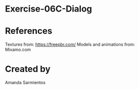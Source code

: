 # Exercise-06C-Dialog

# References

Textures from: https://freepbr.com/
Models and animations from: Mixamo.com

# Created by 
Amanda Sarmientos
